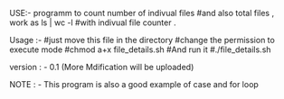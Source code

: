 
USE:- programm to count number of indivual files 
      #and also total files , work as ls | wc -l 
      #with indivual file counter . 

Usage :- #just move this file in the directory 
	 #change the permission to execute mode
	 #chmod a+x file_details.sh
	 #And run it 
	 #./file_details.sh 

version : - 0.1 (More Mdification will be uploaded)

NOTE : - This program is also a good example of case and for loop 

